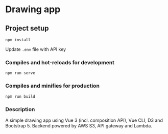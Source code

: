 # Drawing app

## Project setup
```
npm install
```
Update `.env` file with API key

### Compiles and hot-reloads for development
```
npm run serve
```

### Compiles and minifies for production
```
npm run build
```

### Description
A simple drawing app using Vue 3 (incl. composition API), Vue CLI, D3 and Bootstrap 5. Backend powered by AWS S3, API gateway and Lambda.

